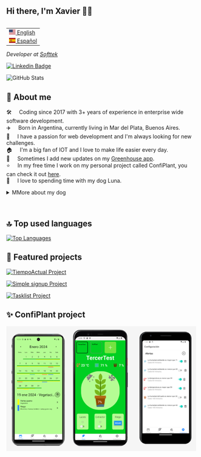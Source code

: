 ## Hi there, I'm Xavier 👋🏼

<table align="right">
 <tr><td><a href="README.md"><img src="https://github.com/BDKX16/BDKX16/blob/main/uploads/us-flag.png?raw=true" height="13"> English</a></td></tr>
 <tr><td><a href="README_es.md"><img src="https://github.com/BDKX16/BDKX16/blob/main/uploads/es-flag.png?raw=true" height="13"> Español</a></td></tr>
</table>

<p><em>Developer at <a href="https://producthackers.com/es/?utm_source=mail&utm_medium=gmail&utm_campaign=firma&utm_term=leandro">Softtek</a></em><p>

[![Linkedin Badge](https://img.shields.io/badge/-Xavier%20Galarreta-blue?style=social&logo=Linkedin&logoColor=blue&link=https://www.linkedin.com/in/xavier-galarreta-52a076212)](https://www.linkedin.com/in/xavier-galarreta-52a076212)

![GitHub Stats](https://github-readme-stats-fork-amber.vercel.app/api?username=BDKX16&show_icons=true)

## 🤖 About me

🛠️ &nbsp; &nbsp; Coding since 2017 with 3+ years of experience in enterprise wide software development.\
✈️ &nbsp; &nbsp; Born in Argentina, currently living in Mar del Plata, Buenos Aires.\
📱 &nbsp; &nbsp; I have a passion for web development and I'm always looking for new challenges.\
🏠 &nbsp; &nbsp; I'm a big fan of IOT and I love to make life easier every day.\
📝 &nbsp; &nbsp; Sometimes I add new updates on my [Greenhouse app](https://confiplant.cloud).\
⭐️ &nbsp; &nbsp; In my free time I work on my personal project called ConfiPlant, you can check it out [here](https://play.google.com/store/apps/details?id=com.xavigmp.confiplant&hl=en_US).\
🐶 &nbsp; &nbsp; I love to spending time with my dog Luna.

<details>
<summary>MMore about my dog</summary>&nbsp;

<img src="https://github.com/BDKX16/BDKX16/blob/main/uploads/luna1.jpg" alt="Luna1"  width="250px">

<img src="https://github.com/BDKX16/BDKX16/blob/main/uploads/luna2.jpg" alt="Luna2"  width="250px">

<img src="https://github.com/BDKX16/BDKX16/blob/main/uploads/luna3.jpg" alt="Luna3"  width="250px">
</details>

&nbsp;

## 🔝 Top used languages

[![Top Languages](https://github-readme-stats-fork-amber.vercel.app/api/top-langs/?username=BDKX16&layout=compact&langs_count=6)](https://github.com/BDKX16)

## 🚀 Featured projects

[![TiempoActual Project](https://github-readme-stats-fork-amber.vercel.app/api/pin/?username=BDKX16&repo=smartbalance)](https://github.com/BDKX16/smartbalance)

[![Simple signup Project](https://github-readme-stats-fork-amber.vercel.app/api/pin/?username=BDKX16&repo=confi-presentacion)](https://github.com/BDKX16//confi-presentacion)

[![Tasklist Project](https://github-readme-stats-fork-amber.vercel.app/api/pin/?username=BDKX16&repo=LandingConfi)](https://github.com/BDKX16/LandingConfi)

## ✨ ConfiPlant project

<img src="uploads/mobile-confi.png" alt="Wiset ios" width="500px">
